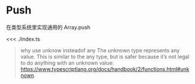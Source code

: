 # Push

在类型系统里实现通用的 Array.push

<<< ./index.ts

> why use unknow insteadof any 
> The unknown type represents any value. This is similar to the any type, but is safer because it’s not legal to do anything with an unknown value: https://www.typescriptlang.org/docs/handbook/2/functions.html#unknown